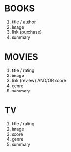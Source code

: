 # BOOKS

1. title / author
1. image
1. link (purchase)
1. summary

# MOVIES

1. title / rating
1. image
1. link (review) AND/OR score
1. genre
1. summary

# TV

1. title / rating
1. image
1. score
1. genre
1. summary
